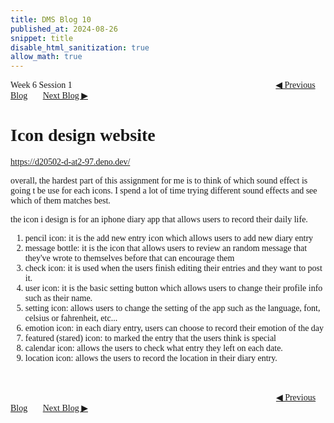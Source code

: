 ```yaml
---
title: DMS Blog 10
published_at: 2024-08-26
snippet: title
disable_html_sanitization: true
allow_math: true
---
```

<font face="Times New Roman">
Week 6 Session 1
<a href="https://d20502-d-dms1-blog-38.deno.dev/ninth-blog-post" class="button" style="margin-left:23em">◀︎ Previous Blog</a>&nbsp;&nbsp;&nbsp;&nbsp;&nbsp;&nbsp;
<a href="https://d20502-d-dms1-blog-38.deno.dev/eleventh-blog-post" class="button">Next Blog ▶︎</a>


# Icon design website

https://d20502-d-at2-97.deno.dev/


overall, the hardest part of this assignment for me is to think of which sound effect is going t be use for each icons. I spend a lot of time trying different sound effects and see which of them matches best.

the icon i design is for an iphone diary app that allows users to record their daily life.


1. pencil icon: it is the add new entry icon which allows users to add new diary entry
2. message bottle: it is the icon that allows users to review an random message that they've wrote to themselves before that can encourage them
3. check icon: it is used when the users finish editing their entries and they want to post it.
4. user icon: it is the basic setting button which allows users to change their profile info such as their name.
5. setting icon: allows users to change the setting of the app such as the language, font, celsius or fahrenheit, etc...
6. emotion icon: in each diary entry, users can choose to record their emotion of the day
7. featured (stared) icon: to marked the entry that the users think is special
8. calendar icon: allows the users to check what entry they left on each date.
9. location icon: allows the users to record the location in their diary entry.

<br></br>
<a href="https://d20502-d-dms1-blog-38.deno.dev/ninth-blog-post" class="button" style="margin-left:30.35em">◀︎ Previous Blog</a>&nbsp;&nbsp;&nbsp;&nbsp;&nbsp;&nbsp;
<a href="https://d20502-d-dms1-blog-38.deno.dev/eleventh-blog-post" class="button">Next Blog ▶︎</a>
</font>